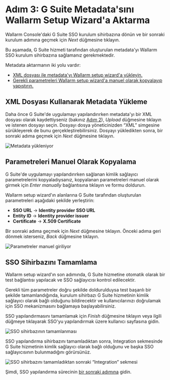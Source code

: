 # Adım 3: G Suite Metadata'sını Wallarm Setup Wizard'a Aktarma

[img-sp-wizard-transfer-metadata]:  ../../../../images/admin-guides/configuration-guides/sso/gsuite/sp-wizard-transfer-metadata.png
[img-transfer-metadata-manually]:   ../../../../images/admin-guides/configuration-guides/sso/gsuite/transfer-metadata-manually.png
[img-sp-wizard-finish]:             ../../../../images/admin-guides/configuration-guides/sso/gsuite/sp-wizard-finish.png
[img-integration-tab]:               ../../../../images/admin-guides/configuration-guides/sso/gsuite/integration-tab.png

[doc-setup-idp]:                    setup-idp.md
[doc-allow-access-to-wl]:           allow-access-to-wl.md

[anchor-upload-metadata-xml]:       #uploading-metadata-using-an-xml-file
[anchor-upload-metadata-manually]:  #copying-parameters-manually

Wallarm Console'daki G Suite SSO kurulum sihirbazına dönün ve bir sonraki kurulum adımına geçmek için *Next* düğmesine tıklayın.

Bu aşamada, G Suite hizmeti tarafından oluşturulan metadata'yı Wallarm SSO kurulum sihirbazına sağlamanız gerekmektedir.

Metadata aktarmanın iki yolu vardır:
*   [XML dosyası ile metadata'yı Wallarm setup wizard'a yükleyin.][anchor-upload-metadata-xml]
*   [Gerekli parametreleri Wallarm setup wizard'a manuel olarak kopyalayıp yapıştırın.][anchor-upload-metadata-manually]

## XML Dosyası Kullanarak Metadata Yükleme

Daha önce G Suite'de uygulamayı yapılandırırken metadata'yı bir XML dosyası olarak kaydettiyseniz (bakınız [Adım 2][doc-setup-idp]), *Upload* düğmesine tıklayın ve istenen dosyayı seçin. Dosyayı dosya yöneticinizden “XML” simgesine sürükleyerek de bunu gerçekleştirebilirsiniz. Dosyayı yükledikten sonra, bir sonraki adıma geçmek için *Next* düğmesine tıklayın.

![Metadata yükleniyor][img-sp-wizard-transfer-metadata]

## Parametreleri Manuel Olarak Kopyalama

G Suite'de uygulamayı yapılandırırken sağlanan kimlik sağlayıcı parametrelerini kopyaladıysanız, kopyalanan parametreleri manuel olarak girmek için *Enter manually* bağlantısına tıklayın ve formu doldurun. 

Wallarm setup wizard'ın alanlarına G Suite tarafından oluşturulan parametreleri aşağıdaki şekilde yerleştirin:

*   **SSO URL** → **Identity provider SSO URL**
*   **Entity ID** → **Identity provider issuer**
*   **Certificate** → **X.509 Certificate**

Bir sonraki adıma geçmek için *Next* düğmesine tıklayın. Önceki adıma geri dönmek isterseniz, *Back* düğmesine tıklayın.

![Parametreler manuel giriliyor][img-transfer-metadata-manually]

## SSO Sihirbazını Tamamlama

Wallarm setup wizard'ın son adımında, G Suite hizmetine otomatik olarak bir test bağlantısı yapılacak ve SSO sağlayıcısı kontrol edilecektir.

Gerekli tüm parametreler doğru şekilde doldurulduysa test başarılı bir şekilde tamamlandığında, kurulum sihirbazı G Suite hizmetinin kimlik sağlayıcı olarak bağlı olduğunu bildirecektir ve kullanıcılarınızı doğrulamak için SSO mekanizmasını bağlamaya başlayabilirsiniz.

SSO yapılandırmasını tamamlamak için *Finish* düğmesine tıklayın veya ilgili düğmeye tıklayarak SSO'yu yapılandırmak üzere kullanıcı sayfasına gidin.

![SSO sihirbazının tamamlanması][img-sp-wizard-finish]

SSO yapılandırma sihirbazını tamamladıktan sonra, Integration sekmesinde G Suite hizmetinin kimlik sağlayıcı olarak bağlı olduğunu ve başka SSO sağlayıcısının bulunmadığını görürsünüz.

![SSO sihirbazını tamamladıktan sonraki “Integration” sekmesi][img-integration-tab]

Şimdi, SSO yapılandırma sürecinin [bir sonraki adımına][doc-allow-access-to-wl] gidin.